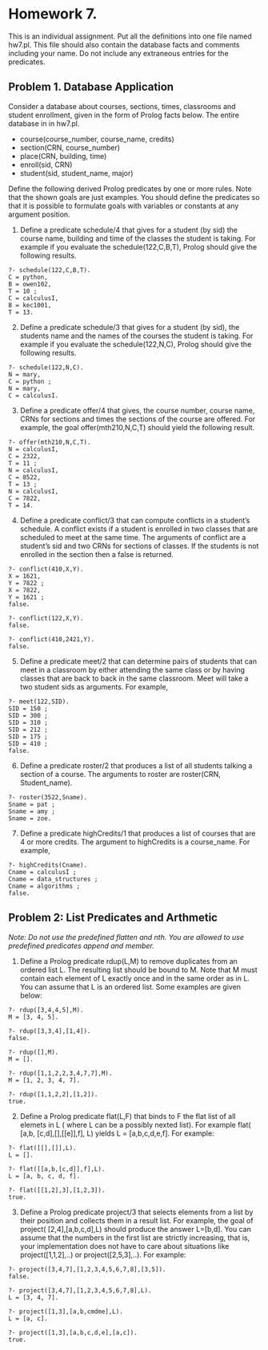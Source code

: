 # Homework 7.
This is an individual assignment. Put all the definitions into one file named hw7.pl. This file should also contain the database facts and comments including your name. Do not include any extraneous entries for the predicates.

## Problem 1. Database Application
Consider a database about courses, sections, times, classrooms and student enrollment, given in the form of Prolog facts below. The entire database in in hw7.pl.
- course(course_number, course_name, credits)
- section(CRN, course_number)
- place(CRN, building, time)
- enroll(sid, CRN)
- student(sid, student_name, major)

Define the following derived Prolog predicates by one or more rules. Note that the shown goals are just examples. You should define the predicates so that it is possible to formulate goals with variables or constants at any argument position.

1. Define a predicate schedule/4 that gives for a student (by sid) the course name, building and time of the classes the student is taking. For example if you evaluate the schedule(122,C,B,T), Prolog should give the following results.
```
?- schedule(122,C,B,T).
C = python,
B = owen102,
T = 10 ;
C = calculusI,
B = kec1001,
T = 13.
```
2. Define a predicate schedule/3 that gives for a student (by sid), the students name and the names of the courses the student is taking. For example if you evaluate the schedule(122,N,C), Prolog should give the following results.
```
?- schedule(122,N,C).
N = mary,
C = python ;
N = mary,
C = calculusI.
```
3. Define a predicate offer/4 that gives, the course number, course name, CRNs for sections and times the sections of the course are offered. For example, the goal offer(mth210,N,C,T) should yield the following result.
```
?- offer(mth210,N,C,T).
N = calculusI,
C = 2322,
T = 11 ;
N = calculusI,
C = 8522,
T = 13 ;
N = calculusI,
C = 7822,
T = 14.
```
4. Define a predicate conflict/3 that can compute conflicts in a student’s schedule. A conflict exists if a student is enrolled in two classes that are scheduled to meet at the same time. The arguments of conflict are a student’s sid and two CRNs for sections of classes. If the students is not enrolled in the section then a false is returned.
```
?- conflict(410,X,Y).
X = 1621,
Y = 7822 ;
X = 7822,
Y = 1621 ;
false.

?- conflict(122,X,Y).
false.

?- conflict(410,2421,Y).
false.
```
5. Define a predicate meet/2 that can determine pairs of students that can meet in a classroom by either attending the same class or by having classes that are back to back in the same classroom. Meet will take a two student sids as arguments. For example,
```
?- meet(122,SID).
SID = 150 ;
SID = 300 ;
SID = 310 ;
SID = 212 ;
SID = 175 ;
SID = 410 ;
false.
```
6. Define a predicate roster/2 that produces a list of all students talking a section of a course. The arguments to roster are roster(CRN, Student_name).
```
?- roster(3522,Sname).
Sname = pat ;
Sname = amy ;
Sname = zoe.
```
7. Define a predicate highCredits/1 that produces a list of courses that are 4 or more credits. The argument to highCredits is a course_name. For example,
```
?- highCredits(Cname).
Cname = calculusI ;
Cname = data_structures ;
Cname = algorithms ;
false.
```

## Problem 2: List Predicates and Arthmetic
*Note: Do not use the predefined flatten and nth. You are allowed to use predefined predicates append
and member.*

1. Define a Prolog predicate rdup(L,M) to remove duplicates from an ordered list L. The resulting list should be bound to M. Note that M must contain each element of L exactly once and in the same order as in L. You can assume that L is an ordered list. Some examples are given below:
```
?- rdup([3,4,4,5],M).
M = [3, 4, 5].

?- rdup([3,3,4],[1,4]).
false.

?- rdup([],M).
M = [].

?- rdup([1,1,2,2,3,4,7,7],M).
M = [1, 2, 3, 4, 7].

?- rdup([1,1,2,2],[1,2]).
true.
```
2. Define a Prolog predicate flat(L,F) that binds to F the flat list of all elemets in L ( where L can be a possibly nexted list). For example flat( [a,b, [c,d],[],[[e]],f], L) yields L = [a,b,c,d,e,f]. For example:
```
?- flat([[],[]],L).
L = [].

?- flat([[a,b,[c,d]],f],L).
L = [a, b, c, d, f].

?- flat([[1,2],3],[1,2,3]).
true.
```
3. Define a Prolog predicate project/3 that selects elements from a list by their position and collects them in a result list. For example, the goal of project( [2,4],[a,b,c,d],L) should produce the answer L=[b,d]. You can assume that the numbers in the first list are strictly increasing, that is, your implementation does not have to care about situations like project([1,1,2],..) or project([2,5,3],..). For example:
```
?- project([3,4,7],[1,2,3,4,5,6,7,8],[3,5]).
false.

?- project([3,4,7],[1,2,3,4,5,6,7,8],L).
L = [3, 4, 7].

?- project([1,3],[a,b,cmdme],L).
L = [a, c].

?- project([1,3],[a,b,c,d,e],[a,c]).
true.
```
